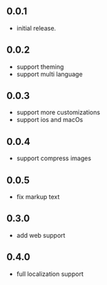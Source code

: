 ## 0.0.1
* initial release.
## 0.0.2
* support theming 
* support multi language
## 0.0.3
- support more customizations
- support ios and macOs
## 0.0.4
- support compress images
 ## 0.0.5
- fix markup text
## 0.3.0
- add web support
## 0.4.0
- full localization support